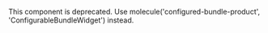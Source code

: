This component is deprecated. Use molecule('configured-bundle-product', 'ConfigurableBundleWidget') instead.
